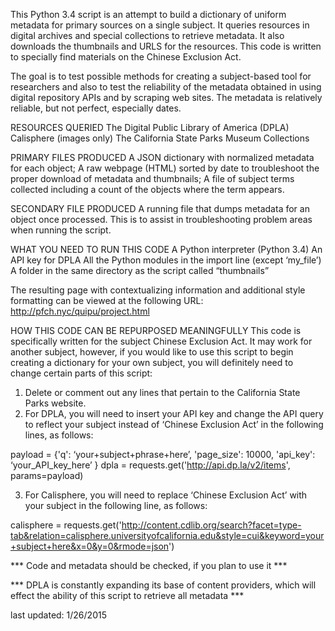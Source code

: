This Python 3.4 script is an attempt to build a dictionary of uniform metadata for primary sources on a single subject. It queries resources in digital archives and special collections to retrieve metadata. It also downloads the thumbnails and URLS for the resources. This code is written to specially find materials on the Chinese Exclusion Act.

The goal is to test possible methods for creating a subject-based tool for researchers and also to test the reliability of the metadata obtained in using digital repository APIs and by scraping web sites. The metadata is relatively reliable, but not perfect, especially dates.

RESOURCES QUERIED
The Digital Public Library of America (DPLA)
Calisphere (images only)
The California State Parks Museum Collections

PRIMARY FILES PRODUCED
A JSON dictionary with normalized metadata for each object;
A raw webpage (HTML) sorted by date to troubleshoot the proper download of metadata and thumbnails;
A file of subject terms collected including a count of the objects where the term appears.

SECONDARY FILE PRODUCED
A running file that dumps metadata for an object once processed. This is to assist in troubleshooting problem areas when running the script.

WHAT YOU NEED TO RUN THIS CODE
A Python interpreter (Python 3.4)
An API key for DPLA
All the Python modules in the import line (except ‘my_file’)
A folder in the same directory as the script called “thumbnails”

The resulting page with contextualizing information and additional style formatting can be viewed at the following URL:
http://pfch.nyc/quipu/project.html

HOW THIS CODE CAN BE REPURPOSED MEANINGFULLY
This code is specifically written for the subject Chinese Exclusion Act. It may work for another subject, however, if you would like to use this script to begin creating a dictionary for your own subject, you will definitely need to change certain parts of this script:

1. Delete or comment out any lines that pertain to the California State Parks website.
2. For DPLA, you will need to insert your API key and change the API query to reflect your subject instead of ‘Chinese Exclusion Act’ in the following lines, as follows:

payload = {'q': ‘your+subject+phrase+here’, 'page_size': 10000,  'api_key': ‘your_API_key_here’ }
dpla = requests.get('http://api.dp.la/v2/items', params=payload)

3. For Calisphere, you will need to replace ‘Chinese Exclusion Act’ with your subject in the following line, as follows:

calisphere = requests.get('http://content.cdlib.org/search?facet=type-tab&relation=calisphere.universityofcalifornia.edu&style=cui&keyword=your+subject+here&x=0&y=0&rmode=json')

*** Code and metadata should be checked, if you plan to use it ***

*** DPLA is constantly expanding its base of content providers, which will effect the ability of this script to retrieve all metadata ***

last updated: 1/26/2015
 

